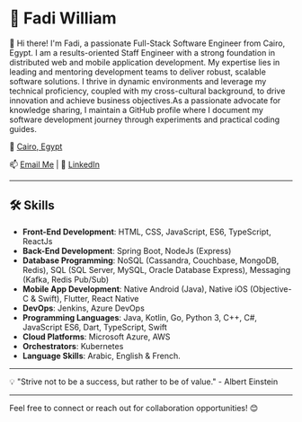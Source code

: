 # 🌟 Fadi William

👋 Hi there! I'm Fadi, a passionate Full-Stack Software Engineer from Cairo, Egypt. I am a results-oriented Staff Engineer with a strong foundation in distributed web and mobile application development. My expertise lies in leading and mentoring development teams to deliver robust, scalable software solutions. I thrive in dynamic environments and leverage my technical proficiency, coupled with my cross-cultural background, to drive innovation and achieve business objectives.As a passionate advocate for knowledge sharing, I maintain a GitHub profile where I document my software development journey through experiments and practical coding guides.

📍 [Cairo, Egypt](https://www.google.com/maps/place/Cairo,+Egypt)

📫 [Email Me](mailto:fadi.william.ghali@gmail.com) | 🔗 [LinkedIn](https://www.linkedin.com/in/fadi-william-ghali-abdelmessih-a51976a7/)

---

## 🛠️ Skills

- **Front-End Development**: HTML, CSS, JavaScript, ES6, TypeScript, ReactJs
- **Back-End Development**: Spring Boot, NodeJs (Express)
- **Database Programming**: NoSQL (Cassandra, Couchbase, MongoDB, Redis), SQL (SQL Server, MySQL, Oracle Database Express), Messaging (Kafka, Redis Pub/Sub)
- **Mobile App Development**: Native Android (Java), Native iOS (Objective-C & Swift), Flutter, React Native
- **DevOps**: Jenkins, Azure DevOps
- **Programming Languages**: Java, Kotlin, Go, Python 3, C++, C#, JavaScript ES6, Dart, TypeScript, Swift
- **Cloud Platforms**: Microsoft Azure, AWS
- **Orchestrators**: Kubernetes
- **Language Skills**: Arabic, English & French.

---

💡 "Strive not to be a success, but rather to be of value." - Albert Einstein

---

Feel free to connect or reach out for collaboration opportunities! 😊
